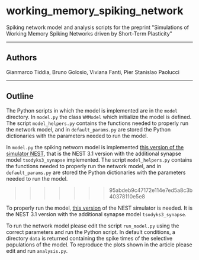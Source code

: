 # working_memory_spiking_network
Spiking network model and analysis scripts for the preprint "Simulations of Working Memory Spiking Networks driven by Short-Term Plasticity"

--------------------------------------------------------------------------------

## Authors
Gianmarco Tiddia, Bruno Golosio, Viviana Fanti, Pier Stanislao Paolucci

--------------------------------------------------------------------------------

## Outline
The Python scripts in which the model is implemented are in the ``model`` directory.
In ``model.py`` the class ``WMModel`` which initialize the model is defined. The script ``model_helpers.py`` contains the functions needed to properly run the network model, and in ``default_params.py`` are stored the Python dictionaries with the parameters needed to run the model.

In ``model.py`` the spiking networn model is implemented [this version of the simulator NEST](https://github.com/gmtiddia/nest-simulator-3.1), that is the NEST 3.1 version with the additional synapse model ``tsodyks3_synapse`` implemented. The script ``model_helpers.py`` contains the functions needed to properly run the network model, and in ``default_params.py`` are stored the Python dictionaries with the parameters needed to run the model. 
>>>>>>> 95abdeb9c47172e114e7ed5a8c3b40378110e5e8

To properly run the model, [this version](https://github.com/gmtiddia/nest-simulator-3.1) of the NEST simulator is needed. It is the NEST 3.1 version with the additional synapse model ``tsodyks3_synapse``.

To run the network model please edit the script ``run_model.py`` using the correct parameters and run the Python script. In default conditions, a directory ``data`` is returned containing the spike times of the selective populations of the model. To reproduce the plots shown in the article please edit and run ``analysis.py``.



